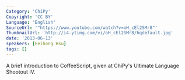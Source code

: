 ```yaml
---
Category: 'ChiPy'
Copyright: 'CC BY'
Language: 'English'
SourceUrl: '"https://www.youtube.com/watch?v=oH_cEl2SMr8"'
ThumbnailUrl: 'http://i4.ytimg.com/vi/oH_cEl2SMr8/hqdefault.jpg'
date: '2013-06-13'
speakers: [Feihong Hsu]
tags: []
---
```

A brief introduction to CoffeeScript, given at ChiPy's Ultimate Language Shootout IV.